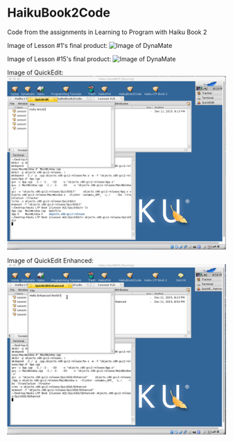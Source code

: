 # HaikuBook2Code
Code from the assignments in Learning to Program with Haiku Book 2

Image of Lesson #1's final product:
![Image of DynaMate](images/Lesson#1.png)

Image of Lesson #15's final product:
![Image of DynaMate](images/Lesson#15.png)

Image of QuickEdit:
![Image of DynaMate](images/QuickEdit.png)

Image of QuickEdit Enhanced:
![Image of DynaMate](images/QuickEditEnhanced.png)